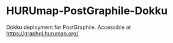 # HURUmap-PostGraphile-Dokku
Dokku deployment for PostGraphile. Accessible at https://graphql.hurumap.org/
